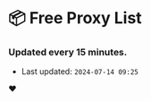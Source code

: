# :package: Free Proxy List
### Updated every 15 minutes.

- Last updated: `2024-07-14 09:25`

:heart:
